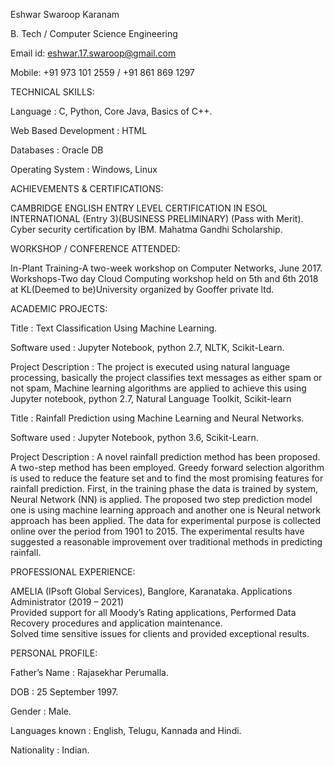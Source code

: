 Eshwar Swaroop Karanam			 

B. Tech / Computer Science Engineering

Email id: eshwar.17.swaroop@gmail.com 

Mobile: +91 973 101 2559 / +91 861 869 1297 


TECHNICAL SKILLS: 

Language			: C, Python, Core Java, Basics of C++. 

Web Based Development	: HTML 

Databases			: Oracle DB 

Operating System		: Windows, Linux 

ACHIEVEMENTS & CERTIFICATIONS: 


CAMBRIDGE ENGLISH ENTRY LEVEL CERTIFICATION IN ESOL INTERNATIONAL (Entry 3)(BUSINESS PRELIMINARY) (Pass with Merit). 
Cyber security certification by IBM. 
Mahatma Gandhi Scholarship. 

 
WORKSHOP / CONFERENCE ATTENDED: 

 
In-Plant Training-A two-week workshop on Computer Networks, June 2017. 
Workshops-Two day Cloud Computing workshop held on 5th and 6th 2018 at KL(Deemed to be)University organized by Gooffer private ltd. 

 
ACADEMIC PROJECTS: 

 

Title		            : Text Classification Using Machine Learning. 

Software used	: Jupyter Notebook, python 2.7, NLTK, Scikit-Learn. 

Project Description   : The project is executed using natural language processing, basically the           project classifies text messages as either spam or not spam, Machine learning algorithms are applied to achieve this using Jupyter notebook, python 2.7, Natural Language Toolkit, Scikit-learn 

 
Title		            : Rainfall Prediction using Machine Learning and Neural Networks. 

Software used	: Jupyter Notebook, python 3.6, Scikit-Learn. 

Project Description   : A novel rainfall prediction method has been proposed. A two-step method has been employed. Greedy forward selection algorithm is used to reduce the feature set and to find the most promising features for rainfall prediction.  First, in the training phase the data is trained by system, Neural Network (NN) is applied. The proposed two step prediction model one is using machine learning approach and another one is Neural network approach has been applied. The data for experimental purpose is collected online over the period from 1901 to 2015. The experimental results have suggested a reasonable improvement over traditional methods in predicting rainfall. 

 
PROFESSIONAL EXPERIENCE: 

 

AMELIA (IPsoft Global Services), Banglore, Karanataka. 
Applications Administrator (2019 – 2021)  
Provided support for all Moody’s Rating applications, Performed Data Recovery procedures and application maintenance.  
Solved time sensitive issues for clients and provided exceptional results. 

 

PERSONAL PROFILE:

Father’s Name	: Rajasekhar Perumalla.

DOB			: 25 September 1997.

Gender		: Male.

Languages known	: English, Telugu, Kannada and Hindi.

Nationality		: Indian.





 

 

 

 

 
